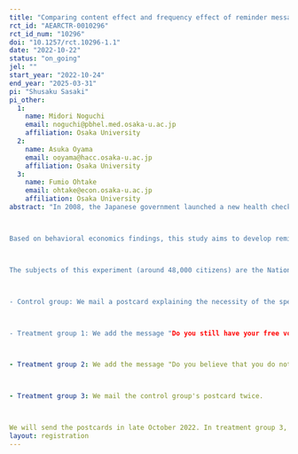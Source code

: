 ```yaml
---
title: "Comparing content effect and frequency effect of reminder messages: A field experiment in health checkups"
rct_id: "AEARCTR-0010296"
rct_id_num: "10296"
doi: "10.1257/rct.10296-1.1"
date: "2022-10-22"
status: "on_going"
jel: ""
start_year: "2022-10-24"
end_year: "2025-03-31"
pi: "Shusaku Sasaki"
pi_other:
  1:
    name: Midori Noguchi
    email: noguchi@pbhel.med.osaka-u.ac.jp
    affiliation: Osaka University
  2:
    name: Asuka Oyama
    email: ooyama@hacc.osaka-u.ac.jp
    affiliation: Osaka University
  3:
    name: Fumio Ohtake
    email: ohtake@econ.osaka-u.ac.jp
    affiliation: Osaka University
abstract: "In 2008, the Japanese government launched a new health checkup system, the Specified Health Examination. The purpose of this checkup is to screen pre-diabetic patients who are at risk of developing cardiovascular diseases and diabetes mellitus, and to provide early intervention for receiving medical treatment and improving lifestyle. The uptake rate in FY2020 was 53.4%, compared to the government’s target of 70%. The uptake rate for National Health Insurance subscribers, which includes self-employed people, was only 33.7%.

Based on behavioral economics findings, this study aims to develop reminder postcards to encourage National Health Insurance subscribers to take the specific health examination and to clarify how these interventions affect the uptake behavior experimentally. Specifically, in this study, we collaborate with a local government in the Kansai region and conduct a field experiment for their citizens. We set up interventions to devise the content of reminder postcards and another intervention to increase the number of times reminder postcards are mailed. We estimate these interventions' effects and compare them with each other. In addition, we examine how the effects depend on the subjects' past experiences of receiving the checkups and other factors.

The subjects of this experiment (around 48,000 citizens) are the National Health Insurance subscribers in the age group eligible for the Specified Health Examination in FY2022. In addition, they have not received the checkups by the time the postcards are mailed. We randomly assign them to four groups at the individual level. In the treatment groups, we change the content of the reminder postcard and the number of mailings as follows:

- Control group: We mail a postcard explaining the necessity of the specific health examination and how to make an appointment. 

- Treatment group 1: We add the message "Do you still have your free voucher for the specific health examination?" to the control group's postcard and then introduce a simple way to reissue the voucher.

- Treatment group 2: We add the message "Do you believe that you do not need to take the specific health examination this year?" to the control group's postcard and then explain the importance of continuously receiving health checkups.

- Treatment group 3: We mail the control group's postcard twice.

We will send the postcards in late October 2022. In treatment group 3, we will send the second mailing in late January 2023. The outcome variables are the presence or absence and timing of the health checkup from the first mailing time to the end of March 2023."
layout: registration
---
```


